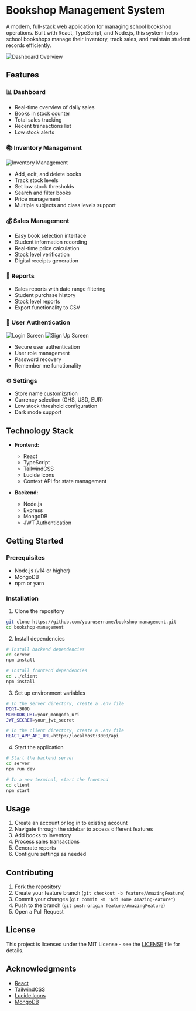 # Bookshop Management System

A modern, full-stack web application for managing school bookshop operations. Built with React, TypeScript, and Node.js, this system helps school bookshops manage their inventory, track sales, and maintain student records efficiently.

![Dashboard Overview](docs/images/dashboard.png)

## Features

### 📊 Dashboard
- Real-time overview of daily sales
- Books in stock counter
- Total sales tracking
- Recent transactions list
- Low stock alerts

### 📚 Inventory Management
![Inventory Management](docs/images/inventory.png)

- Add, edit, and delete books
- Track stock levels
- Set low stock thresholds
- Search and filter books
- Price management
- Multiple subjects and class levels support

### 💰 Sales Management
- Easy book selection interface
- Student information recording
- Real-time price calculation
- Stock level verification
- Digital receipts generation

### 📝 Reports
- Sales reports with date range filtering
- Student purchase history
- Stock level reports
- Export functionality to CSV

### 👥 User Authentication
![Login Screen](docs/images/login.png)
![Sign Up Screen](docs/images/signup.png)

- Secure user authentication
- User role management
- Password recovery
- Remember me functionality

### ⚙️ Settings
- Store name customization
- Currency selection (GHS, USD, EUR)
- Low stock threshold configuration
- Dark mode support

## Technology Stack

- **Frontend:**
  - React
  - TypeScript
  - TailwindCSS
  - Lucide Icons
  - Context API for state management

- **Backend:**
  - Node.js
  - Express
  - MongoDB
  - JWT Authentication

## Getting Started

### Prerequisites
- Node.js (v14 or higher)
- MongoDB
- npm or yarn

### Installation

1. Clone the repository
```bash
git clone https://github.com/yourusername/bookshop-management.git
cd bookshop-management
```

2. Install dependencies
```bash
# Install backend dependencies
cd server
npm install

# Install frontend dependencies
cd ../client
npm install
```

3. Set up environment variables
```bash
# In the server directory, create a .env file
PORT=3000
MONGODB_URI=your_mongodb_uri
JWT_SECRET=your_jwt_secret

# In the client directory, create a .env file
REACT_APP_API_URL=http://localhost:3000/api
```

4. Start the application
```bash
# Start the backend server
cd server
npm run dev

# In a new terminal, start the frontend
cd client
npm start
```

## Usage

1. Create an account or log in to existing account
2. Navigate through the sidebar to access different features
3. Add books to inventory
4. Process sales transactions
5. Generate reports
6. Configure settings as needed

## Contributing

1. Fork the repository
2. Create your feature branch (`git checkout -b feature/AmazingFeature`)
3. Commit your changes (`git commit -m 'Add some AmazingFeature'`)
4. Push to the branch (`git push origin feature/AmazingFeature`)
5. Open a Pull Request

## License

This project is licensed under the MIT License - see the [LICENSE](LICENSE) file for details.

## Acknowledgments

- [React](https://reactjs.org/)
- [TailwindCSS](https://tailwindcss.com/)
- [Lucide Icons](https://lucide.dev/)
- [MongoDB](https://www.mongodb.com/) 
